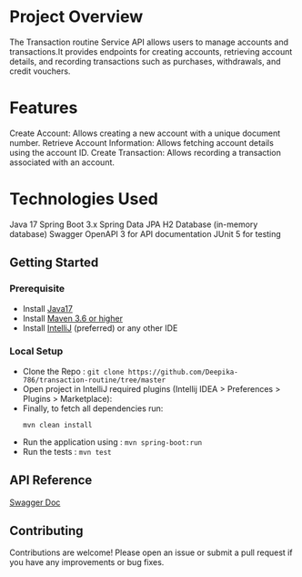 # Project Overview
The Transaction routine Service API allows users to manage accounts and transactions.It provides endpoints for creating accounts, retrieving account details, and recording transactions such as purchases, withdrawals, and credit vouchers.

# Features
Create Account: Allows creating a new account with a unique document number.
Retrieve Account Information: Allows fetching account details using the account ID.
Create Transaction: Allows recording a transaction associated with an account.

# Technologies Used
Java 17
Spring Boot 3.x
Spring Data JPA
H2 Database (in-memory database)
Swagger OpenAPI 3 for API documentation
JUnit 5 for testing

## Getting Started

### Prerequisite
- Install [Java17](https://www.oracle.com/in/java/technologies/downloads/)
- Install [Maven 3.6 or higher](https://maven.apache.org/install.html)
- Install [IntelliJ](https://www.jetbrains.com/idea/download/#section=mac) (preferred) or any other IDE

### Local Setup

- Clone the Repo : ``` git clone https://github.com/Deepika-786/transaction-routine/tree/master ```
- Open project in IntelliJ required plugins (Intellij IDEA > Preferences > Plugins > Marketplace):
- Finally, to fetch all dependencies run:
    ```shell
    mvn clean install
    ```
- Run the application using : ```mvn spring-boot:run```
- Run the tests : ```mvn test```


## API Reference

[Swagger Doc](http://localhost:8080/swagger-ui/index.html)

## Contributing
Contributions are welcome! Please open an issue or submit a pull request if you have any improvements or bug fixes.
